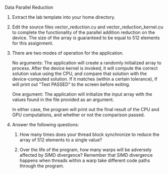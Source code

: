 Data Parallel Reduction

1)  Extract the lab template into your home directory.

2)  Edit the source files vector_reduction.cu and vector_reduction_kernel.cu
    to complete the functionality of the parallel addition reduction on the
    device.  The size of the array is guaranteed to be equal to 512 elements
    for this assignment.

3)  There are two modes of operation for the application.

    No arguments:  The application will create a randomly initialized array to
    process.  After the device kernel is invoked, it will compute
    the correct solution value using the CPU, and compare that solution with
    the device-computed solution.  If it matches (within a certain tolerance),
    if will print out "Test PASSED" to the screen before exiting.

    One argument:  The application will initialize the input array with
    the values found in the file provided as an argument.

    In either case, the program will print out the final result of the CPU and
    GPU computations, and whether or not the comparison passed.

4)  Answer the following questions:

    1.  How many times does your thread block synchronize to reduce the array
        of 512 elements to a single value?

    2. Over the life of the program, how many warps will be adversely affected
       by SIMD divergence?  Remember that SIMD divergence happens when threads
       within a warp take different code paths through the program.

